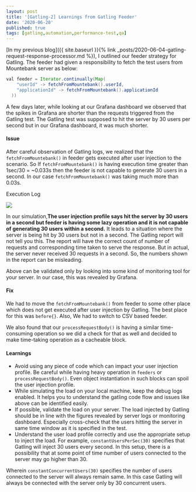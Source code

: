```yaml
---
layout: post
title: '[Gatling-2] Learnings from Gatling Feeder'
date: '2020-06-20'
published: true
tags: [gatling,automation,performance-test,qa]
---
```

[In my previous blog]({{ site.baseurl }}{% link _posts/2020-06-04-gatling-request-response-processor.md %}), I outlined our feeder strategy for Gatling. The feeder had given a responsibility to fetch the test users from Mountebank server as below:

```java
val feeder = Iterator.continually(Map(
    "userId" -> fetchFromMountebank().userId,
    "applicationId" -> fetchFromMountebank().applicationId
  ))
```

A few days later, while looking at our Grafana dashboard we observed that the spikes in Grafana are shorter than the requests triggered from the Gatling test. The Gatling test was supposed to hit the server by 30 users per second but in our Grafana dashboard, it was much shorter.

#### Issue
After careful observation of Gatling logs, we realized that the `fetchFromMountebank()` in feeder gets executed after user injection to the scenario. So If `fetchFromMountebank()` is having execution time greater than 1sec/30 = ~0.033s then the feeder is not capable to generate 30 users in a second. In our case `fetchFromMountebank()` was taking much more than 0.03s.


Execution Log

![]({{site.baseurl}}/assets/img/posts/gatling-logs-for-feeder-execution.png)

In our simulation,**The user
injection profile says hit the server by 30 users in a second but feeder is having some lazy operation and it is not capable of generating 30 users within a second.** It leads to a situation where the server is being hit by 30 users but not in a second. The Gatling report will not tell you this. The report will have the correct count of number of requests and corresponding time taken to serve the response. But in actual, the server never received 30 requests in a second. So, the numbers shown in the report can be misleading.

Above can be validated only by looking into some kind of monitoring tool for your server. In our case, this was revealed by Grafana.

#### Fix
We had to move the `fetchFromMountebank()` from feeder to some other place which does not get executed after user injection by Gatling. The best place for this was `before{}`. Also, We had to switch to CSV based feeder.

We also found that our `processRequestBody()` is having a similar time-consuming operation so we did a check for that as well and decided to make time-taking operation as a cacheable block.

#### Learnings
- Avoid using any piece of code which can impact your user injection profile. Be careful while having heavy operation in `feeders` or `processRequestBody()`. Even object instantiation in such blocks can spoil the user injection profile.
- While simulating the load on your local machine, keep the debug logs enabled. It helps you to understand the gatling code flow and issues like above can be identified easily.
- If possible, validate the load on your server. The load injected by Gatling should be in line with the figures revealed by server logs or monitoring dashboard. Especially cross-check that the users hitting the server in same time window as it is specified in the test.
- Understand the user load profile correctly and use the appropriate setup to inject the load.
For example, `constantUsersPerSec(30)` specifies that Gatling will inject 30 users every second. In this setup, there is a possibility that at some point of time number of users connected to the server may go higher than 30.

Wherein `constantConcurrentUsers(30)` specifies the number of users connected to the server will always remain same. In this case Gatling will always be connected with the server only by 30 concurrent users.
